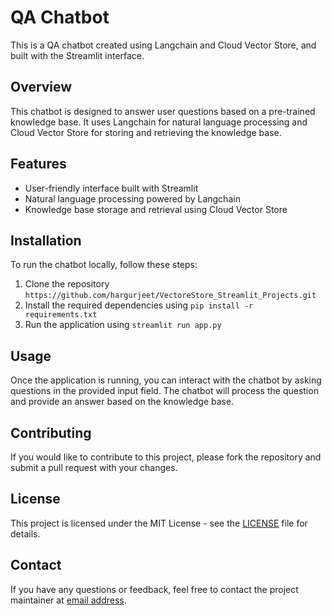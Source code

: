 # QA Chatbot

This is a QA chatbot created using Langchain and Cloud Vector Store, and built with the Streamlit interface.

## Overview

This chatbot is designed to answer user questions based on a pre-trained knowledge base. It uses Langchain for natural language processing and Cloud Vector Store for storing and retrieving the knowledge base.

## Features

- User-friendly interface built with Streamlit
- Natural language processing powered by Langchain
- Knowledge base storage and retrieval using Cloud Vector Store

## Installation

To run the chatbot locally, follow these steps:

1. Clone the repository `https://github.com/hargurjeet/VectoreStore_Streamlit_Projects.git`
2. Install the required dependencies using `pip install -r requirements.txt`
3. Run the application using `streamlit run app.py`

## Usage

Once the application is running, you can interact with the chatbot by asking questions in the provided input field. The chatbot will process the question and provide an answer based on the knowledge base.

## Contributing

If you would like to contribute to this project, please fork the repository and submit a pull request with your changes.

## License

This project is licensed under the MIT License - see the [LICENSE](LICENSE) file for details.

## Contact

If you have any questions or feedback, feel free to contact the project maintainer at [email address](gurjeet333@mail.com).
